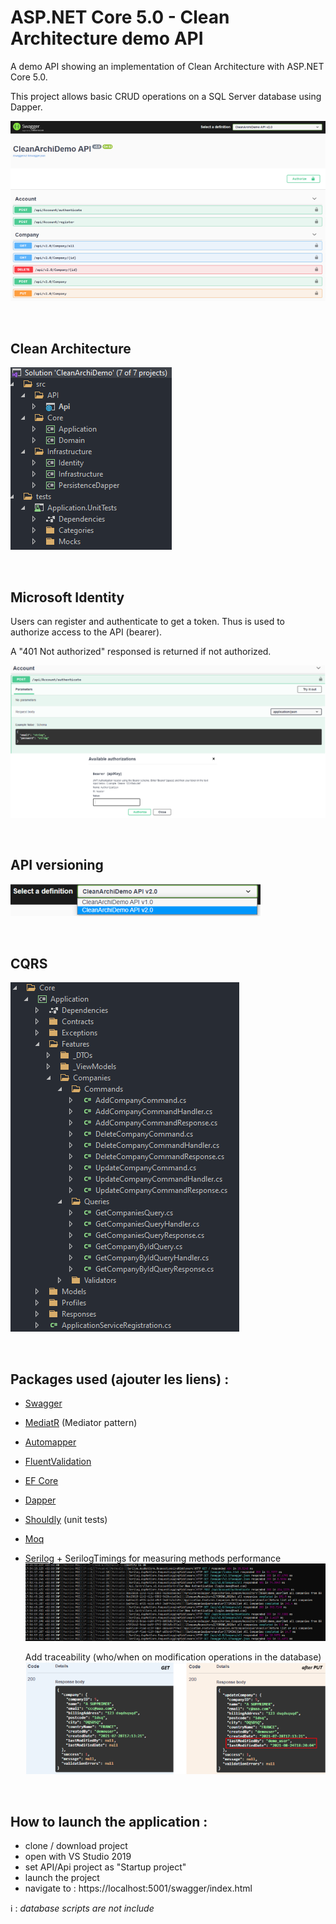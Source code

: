 # ASP.NET Core 5.0 - Clean Architecture demo API


A demo API showing an implementation of Clean Architecture with ASP.NET Core 5.0.

This project allows basic CRUD operations on a SQL Server database using Dapper.

![Alt text](https://github.com/cvionnet/AspnetCore-Clean_architecture_demo/blob/main/_resources/1-Overview.png?raw=true "API overview image")

<br/>

## Clean Architecture
![Alt text](https://github.com/cvionnet/AspnetCore-Clean_architecture_demo/blob/main/_resources/2-CleanArchi.png?raw=true "Clean projects image")

<br/>

## Microsoft Identity
Users can register and authenticate to get a token. Thus is used to authorize access to the API (bearer).

A "401 Not authorized" responsed is returned if not authorized.

![Alt text](https://github.com/cvionnet/AspnetCore-Clean_architecture_demo/blob/main/_resources/3-Authorize.png?raw=true "Identity image")

<br/>

## API versioning

![Alt text](https://github.com/cvionnet/AspnetCore-Clean_architecture_demo/blob/main/_resources/4-API%20version.png?raw=true "API Version image")

<br/>

## CQRS

![Alt text](https://github.com/cvionnet/AspnetCore-Clean_architecture_demo/blob/main/_resources/5-CQRS.png?raw=true "CQRS image")

<br/>

## Packages used (ajouter les liens) :
- [Swagger](https://github.com/domaindrivendev/Swashbuckle.AspNetCore)
- [MediatR](https://github.com/jbogard/MediatR) (Mediator pattern)
- [Automapper](https://github.com/AutoMapper/AutoMapper)
- [FluentValidation](https://github.com/FluentValidation/FluentValidation)
- [EF Core](https://github.com/dotnet/efcore)
- [Dapper](https://github.com/DapperLib/Dapper)
- [Shouldly](https://github.com/shouldly/shouldly) (unit tests)
- [Moq](https://github.com/moq/moq4)
- [Serilog](https://github.com/serilog/serilog) + SerilogTimings for measuring methods performance
![Alt text](https://github.com/cvionnet/AspnetCore-Clean_architecture_demo/blob/main/_resources/6-Log.png?raw=true "Log image")

    Add traceability (who/when on modification operations in the database)
![Alt text](https://github.com/cvionnet/AspnetCore-Clean_architecture_demo/blob/main/_resources/7-Traceability.png?raw=true "Traceability image")


<br/>

## How to launch the application :
- clone / download project
- open with VS Studio 2019
- set API/Api project as "Startup project"
- launch the project
- navigate to : https://localhost:5001/swagger/index.html

ℹ️ : *database scripts are not include*

